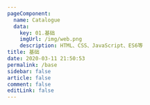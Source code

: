 ```yaml
---
pageComponent: 
  name: Catalogue
  data: 
    key: 01.基础
    imgUrl: /img/web.png
    description: HTML、CSS、JavaScript、ES6等
title: 基础
date: 2020-03-11 21:50:53
permalink: /base
sidebar: false
article: false
comment: false
editLink: false
---
```


